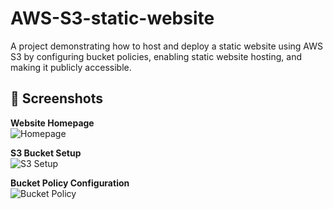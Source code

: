 # AWS-S3-static-website
A project demonstrating how to host and deploy a static website using AWS S3 by configuring bucket policies, enabling static website hosting, and making it publicly accessible.
## 📸 Screenshots

**Website Homepage**  
![Homepage](screenshots/homepage.png)  

**S3 Bucket Setup**  
![S3 Setup](screenshots/s3-setup.png)  

**Bucket Policy Configuration**  
![Bucket Policy](screenshots/bucket-policy.png)
